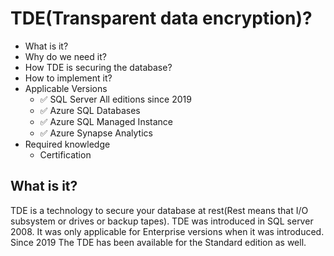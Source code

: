 # TDE(Transparent data encryption)?

- What is it?
- Why do we need it?
- How TDE is securing the database?
- How to implement it?
- Applicable Versions
  - ✅ SQL Server All editions since 2019
  - ✅ Azure SQL Databases
  - ✅ Azure SQL Managed Instance
  - ✅ Azure Synapse Analytics
- Required knowledge
  - Certification

## What is it?

  TDE is a technology to secure your database at rest(Rest means that I/O subsystem or drives or backup tapes).
TDE was introduced in SQL server 2008. It was only applicable for Enterprise versions when it was introduced. Since 2019 The TDE has been available for the Standard edition as well.

